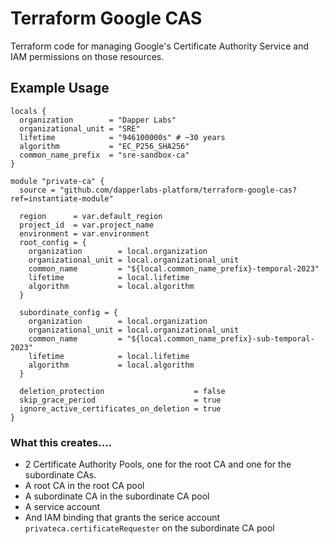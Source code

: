 # Terraform Google CAS

Terraform code for managing Google's Certificate Authority Service and IAM permissions on those resources.

## Example Usage

```
locals {
  organization        = "Dapper Labs"
  organizational_unit = "SRE"
  lifetime            = "946100000s" # ~30 years
  algorithm           = "EC_P256_SHA256"
  common_name_prefix  = "sre-sandbox-ca"
}

module "private-ca" {
  source = "github.com/dapperlabs-platform/terraform-google-cas?ref=instantiate-module"

  region      = var.default_region
  project_id  = var.project_name
  environment = var.environment
  root_config = {
    organization        = local.organization
    organizational_unit = local.organizational_unit
    common_name         = "${local.common_name_prefix}-temporal-2023"
    lifetime            = local.lifetime
    algorithm           = local.algorithm
  }

  subordinate_config = {
    organization        = local.organization
    organizational_unit = local.organizational_unit
    common_name         = "${local.common_name_prefix}-sub-temporal-2023"
    lifetime            = local.lifetime
    algorithm           = local.algorithm
  }

  deletion_protection                    = false
  skip_grace_period                      = true
  ignore_active_certificates_on_deletion = true
}
```

### What this creates....

- 2 Certificate Authority Pools, one for the root CA and one for the subordinate CAs. 
- A root CA in the root CA pool
- A subordinate CA in the subordinate CA pool
- A service account
- And IAM binding that grants the serice account `privateca.certificateRequester` on the subordinate CA pool
